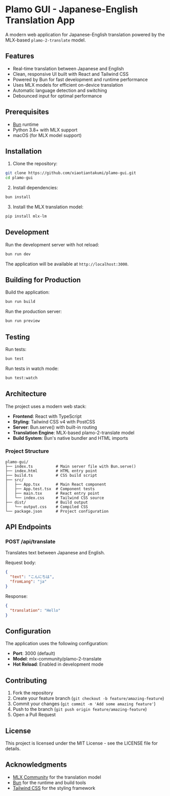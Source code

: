# Plamo GUI - Japanese-English Translation App

A modern web application for Japanese-English translation powered by the MLX-based `plamo-2-translate` model.

## Features

- Real-time translation between Japanese and English
- Clean, responsive UI built with React and Tailwind CSS
- Powered by Bun for fast development and runtime performance
- Uses MLX models for efficient on-device translation
- Automatic language detection and switching
- Debounced input for optimal performance

## Prerequisites

- [Bun](https://bun.sh) runtime
- Python 3.8+ with MLX support
- macOS (for MLX model support)

## Installation

1. Clone the repository:

```bash
git clone https://github.com/xiaotiantakumi/plamo-gui.git
cd plamo-gui
```

2. Install dependencies:

```bash
bun install
```

3. Install the MLX translation model:

```bash
pip install mlx-lm
```

## Development

Run the development server with hot reload:

```bash
bun run dev
```

The application will be available at `http://localhost:3000`.

## Building for Production

Build the application:

```bash
bun run build
```

Run the production server:

```bash
bun run preview
```

## Testing

Run tests:

```bash
bun test
```

Run tests in watch mode:

```bash
bun test:watch
```

## Architecture

The project uses a modern web stack:

- **Frontend**: React with TypeScript
- **Styling**: Tailwind CSS v4 with PostCSS
- **Server**: Bun.serve() with built-in routing
- **Translation Engine**: MLX-based plamo-2-translate model
- **Build System**: Bun's native bundler and HTML imports

### Project Structure

```
plamo-gui/
├── index.ts          # Main server file with Bun.serve()
├── index.html        # HTML entry point
├── build.ts          # CSS build script
├── src/
│   ├── App.tsx       # Main React component
│   ├── App.test.tsx  # Component tests
│   ├── main.tsx      # React entry point
│   └── index.css     # Tailwind CSS source
├── dist/             # Build output
│   └── output.css    # Compiled CSS
└── package.json      # Project configuration
```

## API Endpoints

### POST /api/translate

Translates text between Japanese and English.

Request body:

```json
{
  "text": "こんにちは",
  "fromLang": "ja"
}
```

Response:

```json
{
  "translation": "Hello"
}
```

## Configuration

The application uses the following configuration:

- **Port**: 3000 (default)
- **Model**: mlx-community/plamo-2-translate
- **Hot Reload**: Enabled in development mode

## Contributing

1. Fork the repository
2. Create your feature branch (`git checkout -b feature/amazing-feature`)
3. Commit your changes (`git commit -m 'Add some amazing feature'`)
4. Push to the branch (`git push origin feature/amazing-feature`)
5. Open a Pull Request

## License

This project is licensed under the MIT License - see the LICENSE file for details.

## Acknowledgments

- [MLX Community](https://github.com/ml-explore/mlx) for the translation model
- [Bun](https://bun.sh) for the runtime and build tools
- [Tailwind CSS](https://tailwindcss.com) for the styling framework
